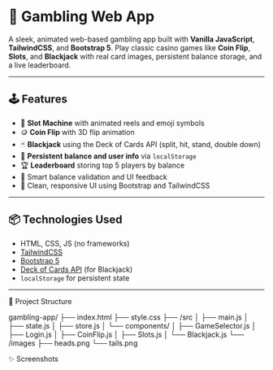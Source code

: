 
# 🎲 Gambling Web App

A sleek, animated web-based gambling app built with **Vanilla JavaScript**, **TailwindCSS**, and **Bootstrap 5**. Play classic casino games like **Coin Flip**, **Slots**, and **Blackjack** with real card images, persistent balance storage, and a live leaderboard.

---

## 🕹️ Features

- 🎰 **Slot Machine** with animated reels and emoji symbols  
- 🪙 **Coin Flip** with 3D flip animation  
- 🃏 **Blackjack** using the Deck of Cards API (split, hit, stand, double down)  
- 💾 **Persistent balance and user info** via `localStorage`  
- 🏆 **Leaderboard** storing top 5 players by balance  
- 🧠 Smart balance validation and UI feedback  
- 🎨 Clean, responsive UI using Bootstrap and TailwindCSS

---

## 📦 Technologies Used

- HTML, CSS, JS (no frameworks)
- [TailwindCSS](https://tailwindcss.com/)
- [Bootstrap 5](https://getbootstrap.com/)
- [Deck of Cards API](https://deckofcardsapi.com/) (for Blackjack)
- `localStorage` for persistent state

---

📁 Project Structure

gambling-app/
├── index.html
├── style.css
├── /src
│   ├── main.js
│   ├── state.js
│   ├── store.js
│   └── components/
│       ├── GameSelector.js
│       ├── Login.js
│       ├── CoinFlip.js
│       ├── Slots.js
│       └── Blackjack.js
└── /images
    ├── heads.png
    └── tails.png

✨ Screenshots

  

